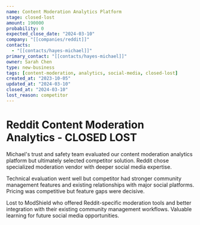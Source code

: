 ```yaml
---
name: Content Moderation Analytics Platform
stage: closed-lost
amount: 190000
probability: 0
expected_close_date: "2024-03-10"
company: "[[companies/reddit]]"
contacts:
  - "[[contacts/hayes-michael]]"
primary_contact: "[[contacts/hayes-michael]]"
owner: Sarah Chen
type: new-business
tags: [content-moderation, analytics, social-media, closed-lost]
created_at: "2023-10-05"
updated_at: "2024-03-10"
closed_at: "2024-03-10"
lost_reason: competitor
---
```


# Reddit Content Moderation Analytics - CLOSED LOST

Michael's trust and safety team evaluated our content moderation analytics platform but ultimately selected competitor solution. Reddit chose specialized moderation vendor with deeper social media expertise.

Technical evaluation went well but competitor had stronger community management features and existing relationships with major social platforms. Pricing was competitive but feature gaps were decisive.

Lost to ModShield who offered Reddit-specific moderation tools and better integration with their existing community management workflows. Valuable learning for future social media opportunities.